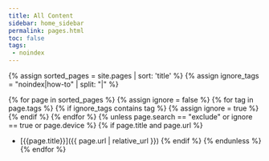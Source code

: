 ```yaml
---
title: All Content
sidebar: home_sidebar
permalink: pages.html
toc: false
tags:
 - noindex
---
```


{% assign sorted_pages = site.pages | sort: 'title' %}
{% assign ignore_tags = "noindex|how-to" | split: "|" %}

{% for page in sorted_pages %}
{% assign ignore = false %}
{% for tag in page.tags %}
{% if ignore_tags contains tag %}
{% assign ignore = true %}
{% endif %}
{% endfor %}
{% unless page.search == "exclude" or ignore == true or page.device %}
{% if page.title and page.url %}
- [{{page.title}}]({{ page.url | relative_url }})
{% endif %}
{% endunless %}
{% endfor %}
